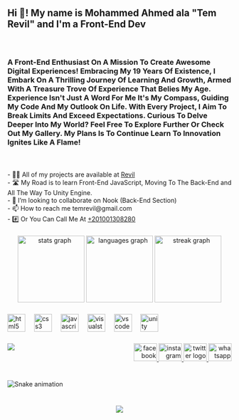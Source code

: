 <h2 align="left">Hi 👋! My name is Mohammed Ahmed ala "Tem Revil" and I'm a Front-End Dev</h2>

###

<br clear="both">

<h3 align="left">A Front-End Enthusiast On A Mission To Create Awesome Digital Experiences! Embracing My 19 Years Of Existence, I Embark On A Thrilling Journey Of Learning And Growth, Armed With A Treasure Trove Of Experience That Belies My Age. Experience Isn't Just A Word For Me It's My Compass, Guiding My Code And My Outlook On Life. With Every Project, I Aim To Break Limits And Exceed Expectations. Curious To Delve Deeper Into My World? Feel Free To Explore Further Or Check Out My Gallery. My Plans Is To Continue Learn To Innovation Ignites Like A Flame!</h3>

###

<br clear="both">

<p align="left">
    - 👨‍💻 All of my projects are available at <a href="https://temrevil.github.io/revil/Index.html">Revil</a>
    <br>
    - 🛣️ My Road is to learn Front-End JavaScript, Moving To The Back-End and All The Way To Unity Engine.
    <br>
    - 👯 I’m looking to collaborate on Nook (Back-End Section)
    <br>
    - 📫 How to reach me temrevil@gmail.com
    <br>
    - #️⃣ Or You Can Call Me At <a href="https://wa.me/+201001308280">+201001308280</a>
</p>

###

<div align="center">
  <img src="https://github-readme-stats.vercel.app/api?username=temrevil&hide_title=false&hide_rank=false&show_icons=true&include_all_commits=true&count_private=true&disable_animations=false&theme=react&locale=en&hide_border=true&custom_title=Revil's%20Stats" height="150" alt="stats graph"  />
  <img src="https://github-readme-stats.vercel.app/api/top-langs?username=temrevil&locale=en&hide_title=false&layout=compact&card_width=320&langs_count=10&theme=react&hide_border=true&custom_title=Most%20Used%20Langs" height="150" alt="languages graph"  />
  <img src="https://streak-stats.demolab.com?user=temrevil&locale=en&mode=daily&theme=react&hide_border=true&border_radius=15" height="150" alt="streak graph"  />
</div>

###

<div align="left">
  <img src="https://cdn.simpleicons.org/html5/E34F26" height="40" alt="html5 logo"  />
  <img width="12" />
  <img src="https://cdn.simpleicons.org/css3/1572B6" height="40" alt="css3 logo"  />
  <img width="12" />
  <img src="https://cdn.jsdelivr.net/gh/devicons/devicon/icons/javascript/javascript-original.svg" height="40" alt="javascript logo"  />
  <img width="12" />
  <img src="https://cdn.jsdelivr.net/gh/devicons/devicon/icons/visualstudio/visualstudio-plain.svg" height="40" alt="visualstudio logo"  />
  <img width="12" />
  <img src="https://cdn.jsdelivr.net/gh/devicons/devicon/icons/vscode/vscode-original.svg" height="40" alt="vscode logo"  />
  <img width="12" />
  <img src="https://cdn.jsdelivr.net/gh/devicons/devicon/icons/unity/unity-original.svg" height="40" alt="unity logo"  />
</div>

###

<img align="left" height="" src="https://media.giphy.com/media/FjBnClwCFoity/giphy.gif?cid=790b76119wl34hifhcl3rfu8pq7af9pkk3v25r0nyltq77qt&ep=v1_gifs_search&rid=giphy.gif&ct=g"  />

###

<div align="right">
  <a href="https://www.facebook.com/temrevil">
    <img src="https://raw.githubusercontent.com/maurodesouza/profile-readme-generator/master/src/assets/icons/social/facebook/default.svg" width="52" height="40" alt="facebook logo"  />
  </a>
  <a href="https://www.instagram.com/temrevil">
    <img src="https://raw.githubusercontent.com/maurodesouza/profile-readme-generator/master/src/assets/icons/social/instagram/default.svg" width="52" height="40" alt="instagram logo"  />
  </a>
  <a href="https://www.twitter.com/temrevll">
    <img src="https://raw.githubusercontent.com/maurodesouza/profile-readme-generator/master/src/assets/icons/social/twitter/default.svg" width="52" height="40" alt="twitter logo"  />
  </a>
  <a href="https://wa.me/+201001308280">
    <img src="https://raw.githubusercontent.com/maurodesouza/profile-readme-generator/master/src/assets/icons/social/whatsapp/default.svg" width="52" height="40" alt="whatsapp logo"  />
  </a>
</div>

###

<br clear="both">

<img src="https://raw.githubusercontent.com/temrevil/temrevil/.github/workflows/snake.yml" alt="Snake animation" />

###

<br clear="both">

<div align="center">
  <img src="https://profile-counter.glitch.me/temrevil/count.svg?"  />
</div>

###